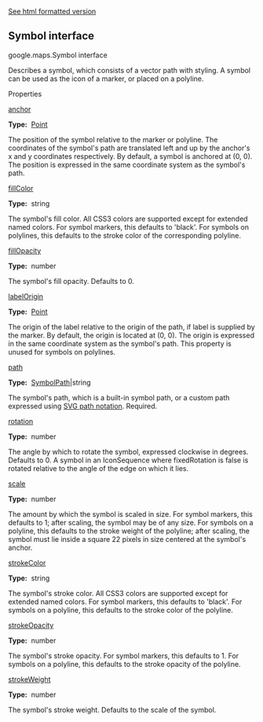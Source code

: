 [See html formatted version](https://huasofoundries.github.io/google-maps-documentation/Symbol.html)


Symbol interface
----------------

google.maps.Symbol interface

Describes a symbol, which consists of a vector path with styling. A symbol can be used as the icon of a marker, or placed on a polyline.

Properties

[anchor](#Symbol.anchor)

**Type:**  [Point](Point.md)

The position of the symbol relative to the marker or polyline. The coordinates of the symbol's path are translated left and up by the anchor's x and y coordinates respectively. By default, a symbol is anchored at (0, 0). The position is expressed in the same coordinate system as the symbol's path.

[fillColor](#Symbol.fillColor)

**Type:**  string

The symbol's fill color. All CSS3 colors are supported except for extended named colors. For symbol markers, this defaults to 'black'. For symbols on polylines, this defaults to the stroke color of the corresponding polyline.

[fillOpacity](#Symbol.fillOpacity)

**Type:**  number

The symbol's fill opacity. Defaults to 0.

[labelOrigin](#Symbol.labelOrigin)

**Type:**  [Point](Point.md)

The origin of the label relative to the origin of the path, if label is supplied by the marker. By default, the origin is located at (0, 0). The origin is expressed in the same coordinate system as the symbol's path. This property is unused for symbols on polylines.

[path](#Symbol.path)

**Type:**  [SymbolPath](SymbolPath.md)|string

The symbol's path, which is a built-in symbol path, or a custom path expressed using [SVG path notation](http://www.w3.org/TR/SVG/paths.html#PathData). Required.

[rotation](#Symbol.rotation)

**Type:**  number

The angle by which to rotate the symbol, expressed clockwise in degrees. Defaults to 0. A symbol in an IconSequence where fixedRotation is false is rotated relative to the angle of the edge on which it lies.

[scale](#Symbol.scale)

**Type:**  number

The amount by which the symbol is scaled in size. For symbol markers, this defaults to 1; after scaling, the symbol may be of any size. For symbols on a polyline, this defaults to the stroke weight of the polyline; after scaling, the symbol must lie inside a square 22 pixels in size centered at the symbol's anchor.

[strokeColor](#Symbol.strokeColor)

**Type:**  string

The symbol's stroke color. All CSS3 colors are supported except for extended named colors. For symbol markers, this defaults to 'black'. For symbols on a polyline, this defaults to the stroke color of the polyline.

[strokeOpacity](#Symbol.strokeOpacity)

**Type:**  number

The symbol's stroke opacity. For symbol markers, this defaults to 1. For symbols on a polyline, this defaults to the stroke opacity of the polyline.

[strokeWeight](#Symbol.strokeWeight)

**Type:**  number

The symbol's stroke weight. Defaults to the scale of the symbol.